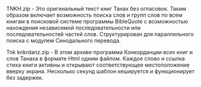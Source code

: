 TNKH.zip - Это оригинальный текст книг Танах  без огласовок.
Таким образом включает возможность поиска слов и групп слов по всем книгам в поисковой системе программы BibleQuote с возможностью нахождения независимой последовательности или последовательностей частей слов.
Структурирован для параллельного поиска с модулем Синодального переводa.

Tnk knkrdanz.zip - В этом архиве программа Конкорданции всех книг и слов Танаха в формате Html одним файлом. Каждое слово и ссылка стиха книги активны и открывают соответствующее местоположение вверху экрана. Несколько секунд шаблон кешируется и функционирует без задержек.
